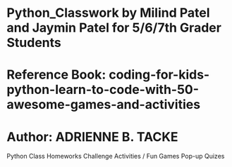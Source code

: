 # Python_Classwork by Milind Patel and Jaymin Patel for 5/6/7th Grader Students
# Reference Book: coding-for-kids-python-learn-to-code-with-50-awesome-games-and-activities
# Author: ADRIENNE B. TACKE

Python Class Homeworks
Challenge Activities / Fun Games
Pop-up Quizes


